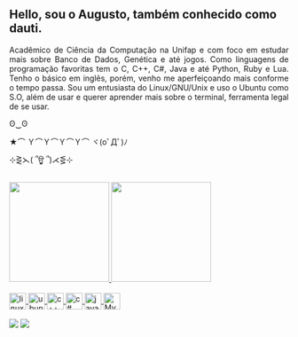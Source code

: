 ## Hello, sou o Augusto, também conhecido como dauti.
<p style="text-align: justify">
  Acadêmico de Ciência da Computação na Unifap e com foco em estudar mais sobre Banco de Dados, Genética e até jogos. Como linguagens de programação favoritas tem o C, C++, C#, Java e até Python, Ruby e Lua. Tenho o básico em inglẽs, porém, venho me aperfeiçoando mais conforme o tempo passa. Sou um entusiasta do Linux/GNU/Unix e uso o Ubuntu como S.O, além de usar e querer aprender mais sobre o terminal, ferramenta legal de se usar. 
 
  ʘ‿ʘ

  ★⌒ Ｙ⌒Ｙ⌒Ｙ⌒Ｙ⌒ ヾ(oﾟДﾟ)ﾉ
  
  ⊹⋛⋋( ՞ਊ ՞)⋌⋚⊹
</p>
<br>
<div>
  <a href="https://github.com/dauti404">
  <img height="180" src="https://github-readme-stats.vercel.app/api?username=dauti404&show_icons=true&theme=radical">
  <img height="180" src="https://github-readme-stats.vercel.app/api/top-langs/?username=dauti404&theme=radical&layout=donut">
</div>
<br>
<div>
  <img align="center" alt="linux" height="30" widht="40" src="https://cdn.jsdelivr.net/gh/devicons/devicon@latest/icons/linux/linux-original.svg">
  <img align="center" alt="ubuntu" height="30" widht="40" src="https://cdn.jsdelivr.net/gh/devicons/devicon@latest/icons/ubuntu/ubuntu-original.svg">
  <img align="center" alt="c++" height="30" widht="40" src="https://cdn.jsdelivr.net/gh/devicons/devicon@latest/icons/cplusplus/cplusplus-original.svg">
  <img align="center" alt="c#" height="30" widht="40" src="https://cdn.jsdelivr.net/gh/devicons/devicon@latest/icons/csharp/csharp-original.svg">
  <img align="center" alt="java" height="30" widht="40" src="https://cdn.jsdelivr.net/gh/devicons/devicon@latest/icons/java/java-original.svg">
  <img align="center" alt="MySQL" height="30" widht="40" src="https://cdn.jsdelivr.net/gh/devicons/devicon@latest/icons/mysql/mysql-original.svg">
</div>
<br>
<div>
  <a href="https://www.instagram.com/dauti_0/" target="_blank"><img src="https://img.shields.io/badge/Instagram-E4405F?style=for-the-badge&logo=instagram&logoColor=white" target="_blank"></a>
  <a href="https://www.linkedin.com/in/augusto-progammer/" target="_blank"><img src="https://img.shields.io/badge/LinkedIn-0077B5?style=for-the-badge&logo=linkedin&logoColor=white" target="_blank"></a> 
</div>
